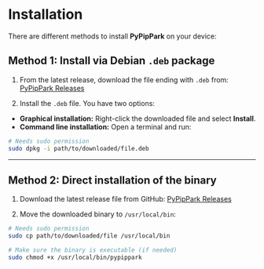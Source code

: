 # Installation

There are different methods to install **PyPipPark** on your device:

## Method 1: Install via Debian `.deb` package

1. From the latest release, download the file ending with `.deb` from:  
[PyPipPark Releases](https://github.com/eypozax/pypippark/releases/)

2. Install the `.deb` file. You have two options:

* **Graphical installation:** Right-click the downloaded file and select **Install**.  
* **Command line installation:** Open a terminal and run:

```bash
# Needs sudo permission
sudo dpkg -i path/to/downloaded/file.deb
```

---

## Method 2: Direct installation of the binary

1. Download the latest release file from GitHub:
   [PyPipPark Releases](https://github.com/eypozax/pypippark/releases/)

2. Move the downloaded binary to `/usr/local/bin`:

```bash
# Needs sudo permission
sudo cp path/to/downloaded/file /usr/local/bin

# Make sure the binary is executable (if needed)
sudo chmod +x /usr/local/bin/pypippark
```
